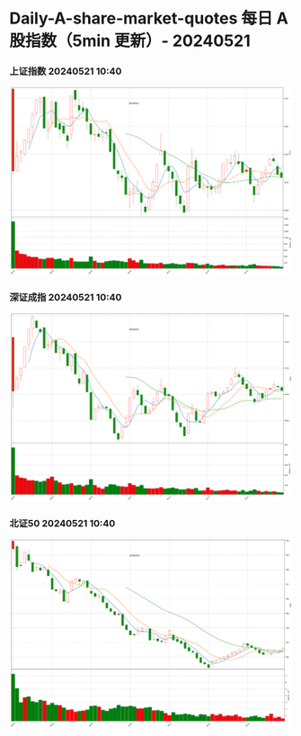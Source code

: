 
# Daily-A-share-market-quotes 每日 A 股指数（5min 更新）- 20240521

### 上证指数 20240521 10:40
![](./fig/2024/5/20240521-sh000001.png)

### 深证成指 20240521 10:40
![](./fig/2024/5/20240521-sz399001.png)

### 北证50 20240521 10:40
![](./fig/2024/5/20240521-bj899050.png)
